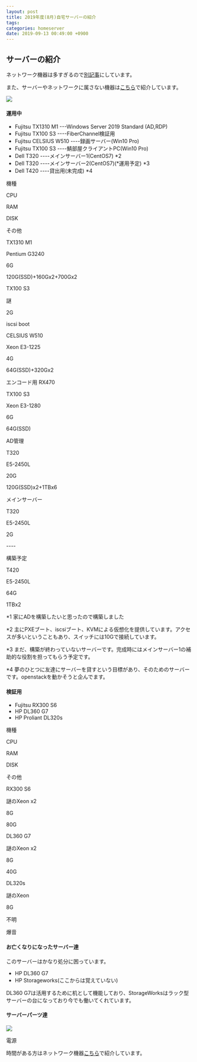 ```yaml
---
layout: post
title: 2019年度(8月)自宅サーバーの紹介
tags:
categories: homeserver
date: 2019-09-13 00:49:00 +0900
---
```


サーバーの紹介
-------

ネットワーク機器は多すぎるので[別記事](https://yoneyan.dev/2019/09/13/Introduction-of-home-network-equipment/)にしています。

また、サーバーやネットワークに属さない機器は[こちら](https://yoneyan.dev/2019/09/13/Introduction-of-home-and-other-equipment/)で紹介しています。

![](../../../../images/server/home/2019/09/homeserver.jpeg)

#### 運用中

*   Fujitsu TX1310 M1 ---Windows Server 2019 Standard (AD,RDP)
*   Fujitsu TX100 S3 ----FiberChannel検証用
*   Fujitsu CELSIUS W510 ----録画サーバー(Win10 Pro)
*   Fujitsu TX100 S3 ----鯖部屋クライアントPC(Win10 Pro)
*   Dell T320 ----メインサーバー1(CentOS7) *2
*   Dell T320 ----メインサーバー2(CentOS7)(*運用予定) *3
*   Dell T420 ----貸出用(未完成) *4

機種

CPU

RAM

DISK

その他

TX1310 M1

Pentium G3240

6G

120G(SSD)+160Gx2+700Gx2

TX100 S3

謎

2G

iscsi boot

CELSIUS W510

Xeon E3-1225

4G

64G(SSD)+320Gx2

エンコード用 RX470

TX100 S3

Xeon E3-1280

6G

64G(SSD)

AD管理

T320

E5-2450L

20G

120G(SSD)x2+1TBx6

メインサーバー

T320

E5-2450L

2G

\-\-\-\-

構築予定

T420

E5-2450L

64G

1TBx2

*1 家にADを構築したいと思ったので構築しました

*2 主にPXEブート、iscsiブート、KVMによる仮想化を提供しています。アクセスが多いということもあり、スイッチには10Gで接続しています。

*3 まだ、構築が終わっていないサーバーです。完成時にはメインサーバー1の補助的な役割を担ってもらう予定です。

*4 夢のひとつに友達にサーバーを貸すという目標があり、そのためのサーバーです。openstackを動かそうと企んでます。

#### 検証用

*   Fujitsu RX300 S6
*   HP DL360 G7
*   HP Proliant DL320s

機種

CPU

RAM

DISK

その他

RX300 S6

謎のXeon x2

8G

80G

DL360 G7

謎のXeon x2

8G

40G

DL320s

謎のXeon

8G

不明

爆音

#### お亡くなりになったサーバー達

このサーバーはかなり処分に困っています。

*   HP DL360 G7
*   HP Storageworks(ここからは覚えていない)

DL360 G7は活用するために机として機能しており、StorageWorksはラック型サーバーの台になっており今でも働いてくれています。

#### サーバーパーツ達

![](../../../../images/server/home/2019/09/serverpowersupply.jpeg)

電源

時間がある方はネットワーク機器[こちら](https://yoneyannet.com/2019%E5%B9%B4%E5%BA%A68%E6%9C%88%E8%87%AA%E5%AE%85%E3%83%8D%E3%83%83%E3%83%88%E3%83%AF%E3%83%BC%E3%82%AF%E6%A9%9F%E5%99%A8%E3%81%AE%E7%B4%B9%E4%BB%8B/)で紹介しています。